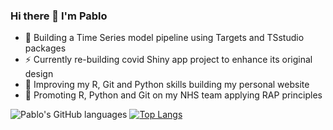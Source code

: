 ### Hi there 👋 I'm Pablo

<!--
**Pablo-source/Pablo-source** is a ✨ _special_ ✨ repository because its `README.md` (this file) appears on your GitHub profile.

Here are some ideas to get you started:  

- 🔭 I’m currently working on ...
- 🌱 I’m currently learning ...
- 👯 I’m looking to collaborate on ...
- 🤔 I’m looking for help with ...
- 💬 Ask me about ...
- 📫 How to reach me: ...
- 😄 Pronouns: ...
- ⚡ Fun fact: ...
![Pablo's GitHub languages](https://github-readme-stats.vercel.app/api/top-langs/?username=PABLO-SOURCE&layout=compact&show_icons=true&theme=radical)
-->

- 🔭 Building a Time Series model pipeline using Targets and TSstudio packages
- ⚡ Currently re-building covid Shiny app project to enhance its original design  
- 🌱 Improving my R, Git and Python skills building my personal website
- 👯 Promoting R, Python and Git on my NHS team applying RAP principles

![Pablo's GitHub languages](https://github-readme-stats.vercel.app/api/top-langs/?username=PABLO-SOURCE&hide=javascript,htmllayout=compact&show_icons=true&theme=radical) [![Top Langs](https://github-readme-stats.vercel.app/api?username=PABLO-SOURCE&theme=algolia&show_icons=true)](https://github.com/PABLO-SOURCE)

